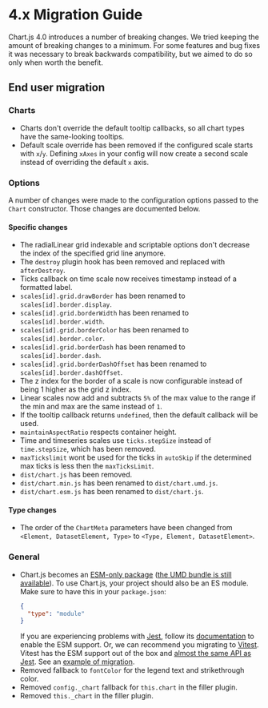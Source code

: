 # 4.x Migration Guide

Chart.js 4.0 introduces a number of breaking changes. We tried keeping the amount of breaking changes to a minimum. For some features and bug fixes it was necessary to break backwards compatibility, but we aimed to do so only when worth the benefit.

## End user migration

### Charts

* Charts don't override the default tooltip callbacks, so all chart types have the same-looking tooltips.
* Default scale override has been removed if the configured scale starts with `x`/`y`. Defining `xAxes` in your config will now create a second scale instead of overriding the default `x` axis.

### Options

A number of changes were made to the configuration options passed to the `Chart` constructor. Those changes are documented below.

#### Specific changes

* The radialLinear grid indexable and scriptable options don't decrease the index of the specified grid line anymore.
* The `destroy` plugin hook has been removed and replaced with `afterDestroy`.
* Ticks callback on time scale now receives timestamp instead of a formatted label.
* `scales[id].grid.drawBorder` has been renamed to `scales[id].border.display`.
* `scales[id].grid.borderWidth` has been renamed to `scales[id].border.width`.
* `scales[id].grid.borderColor` has been renamed to `scales[id].border.color`.
* `scales[id].grid.borderDash` has been renamed to `scales[id].border.dash`.
* `scales[id].grid.borderDashOffset` has been renamed to `scales[id].border.dashOffset`.
* The z index for the border of a scale is now configurable instead of being 1 higher as the grid z index.
* Linear scales now add and subtracts `5%` of the max value to the range if the min and max are the same instead of `1`.
* If the tooltip callback returns `undefined`, then the default callback will be used.
* `maintainAspectRatio` respects container height.
* Time and timeseries scales use `ticks.stepSize` instead of `time.stepSize`, which has been removed.
* `maxTickslimit` wont be used for the ticks in `autoSkip` if the determined max ticks is less then the `maxTicksLimit`.
* `dist/chart.js` has been removed.
* `dist/chart.min.js` has been renamed to `dist/chart.umd.js`.
* `dist/chart.esm.js` has been renamed to `dist/chart.js`.

#### Type changes
* The order of the `ChartMeta` parameters have been changed from `<Element, DatasetElement, Type>` to `<Type, Element, DatasetElement>`.

### General
* Chart.js becomes an [ESM-only package](https://nodejs.org/api/esm.md) ([the UMD bundle is still available](../getting-started/installation.md#cdn)). To use Chart.js, your project should also be an ES module. Make sure to have this in your `package.json`:
  ```json
  {
    "type": "module"
  }
  ```
  If you are experiencing problems with [Jest](https://jestjs.io), follow its [documentation](https://jestjs.io/docs/ecmascript-modules) to enable the ESM support. Or, we can recommend you migrating to [Vitest](https://vitest.dev/). Vitest has the ESM support out of the box and [almost the same API as Jest](https://vitest.dev/guide/migration.md#migrating-from-jest). See an [example of migration](https://github.com/reactchartjs/react-chartjs-2/commit/7f3ec96101d21e43cae8cbfe5e09a46a17cff1ef).
* Removed fallback to `fontColor` for the legend text and strikethrough color.
* Removed `config._chart` fallback for `this.chart` in the filler plugin.
* Removed `this._chart` in the filler plugin.
